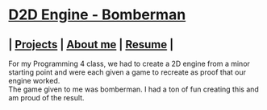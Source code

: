 # [D2D Engine - Bomberman](https://github.com/DaanDemaecker/D2DEngine)

## | [Projects](README.md)  |    [About me](AboutMe.md)  |    [Resume](Content/DaanDemaeckerCV.pdf) |

For my Programming 4 class, we had to create a 2D engine from a minor starting point and were each given a game to recreate as proof that our engine worked.  
The game given to me was bomberman. I had a ton of fun creating this and am proud of the result.  